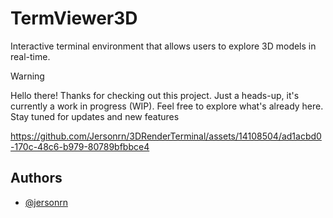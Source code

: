 # TermViewer3D

Interactive terminal environment that allows users to explore 3D models in real-time.

> [!WARNING]
> Hello there! Thanks for checking out this project. Just a heads-up, it's currently a work in progress (WIP).
> Feel free to explore what's already here. Stay tuned for updates and new features


https://github.com/Jersonrn/3DRenderTerminal/assets/14108504/ad1acbd0-170c-48c6-b979-80789bfbbce4



## Authors

- [@jersonrn](https://www.github.com/Jersonrn)
